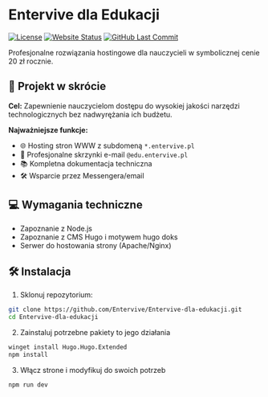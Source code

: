 # Entervive dla Edukacji

[![License](https://img.shields.io/github/license/Entervive/Entervive-dla-edukacji)](LICENSE)
[![Website Status](https://img.shields.io/website?url=https%3A%2F%2Fedu.entervive.pl)](https://edu.entervive.pl)
[![GitHub Last Commit](https://img.shields.io/github/last-commit/Entervive/Entervive-dla-edukacji)](https://github.com/Entervive/Entervive-dla-edukacji)

Profesjonalne rozwiązania hostingowe dla nauczycieli w symbolicznej cenie 20 zł rocznie.

## 🚀 Projekt w skrócie

**Cel:** Zapewnienie nauczycielom dostępu do wysokiej jakości narzędzi technologicznych bez nadwyrężania ich budżetu.

**Najważniejsze funkcje:**
- 🌐 Hosting stron WWW z subdomeną `*.entervive.pl`
- 📧 Profesjonalne skrzynki e-mail `@edu.entervive.pl`
- 📚 Kompletna dokumentacja techniczna
- 🛠️ Wsparcie przez Messengera/email

## 💻 Wymagania techniczne
- Zapoznanie z Node.js
- Zapoznanie z CMS Hugo i motywem hugo doks
- Serwer do hostowania strony (Apache/Nginx)

## 🛠️ Instalacja

1. Sklonuj repozytorium:
```bash
git clone https://github.com/Entervive/Entervive-dla-edukacji.git
cd Entervive-dla-edukacji
```

2. Zainstaluj potrzebne pakiety to jego działania
```bash
winget install Hugo.Hugo.Extended
npm install
```

3. Włącz strone i modyfikuj do swoich potrzeb
```bash
npm run dev
```
